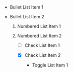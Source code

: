 * Bullet List Item 1

* Bullet List Item 2

  1. Numbered List Item 1

  2. Numbered List Item 2

     * [ ] Check List Item 1

     * [x] Check List Item 2

       * Toggle List Item 1
